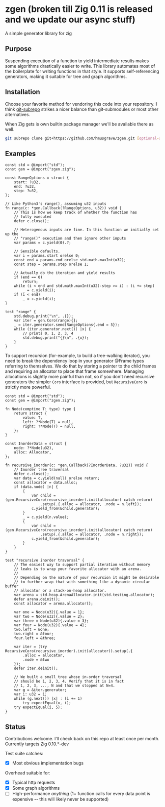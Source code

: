 # zgen (broken till Zig 0.11 is released and we update our async stuff)

A simple generator library for zig

## Purpose

Suspending execution of a function to yield intermediate results makes some
algorithms drastically easier to write. This library automates most of the
boilerplate for writing functions in that style. It supports self-referencing
generators, making it suitable for tree and graph algorithms.

## Installation

Choose your favorite method for vendoring this code into your repository. I
think [git-subrepo](https://github.com/ingydotnet/git-subrepo) strikes a nicer
balance than git-submodules or most other alternatives.

When Zig gets is own builtin package manager we'll be available there as well.

```bash
git subrepo clone git+https://github.com/hmusgrave/zgen.git [optional-subdir]
```

## Examples
```zig
const std = @import("std");
const gen = @import("zgen.zig");

const RangeOptions = struct {
    start: ?u32,
    end: ?u32,
    step: ?u32,
};

// Like Python3's range(), assuming u32 inputs
fn range(c: *gen.Callback(?RangeOptions, u32)) void {
    // This is how we keep track of whether the function has
    // fully executed
    defer c.close();

    // Heterogenous inputs are fine. In this function we initially set up the
    // "range()" execution and then ignore other inputs
    var params = c.yield(0).?;

    // Sensible defaults.
    var i = params.start orelse 0;
    const end = params.end orelse std.math.maxInt(u32);
    const step = params.step orelse 1;

    // Actually do the iteration and yield results
    if (end == 0)
        return;
    while (i < end and std.math.maxInt(u32)-step >= i) : (i += step)
        _ = c.yield(i);
    if (i < end)
        _ = c.yield(i);
}

test "range" {
    std.debug.print("\n", .{});
    var iter = gen.Coro(range){};
    _ = iter.generator.send(RangeOptions{.end = 5});
    while (iter.generator.next()) |x| {
        // prints 0, 1, 2, 3, 4
        std.debug.print("{}\n", .{x});
    }
}
```

To support recursion (for-example, to build a tree-walking iterator), you need
to break the dependency loop in your generator @Frame types referring to
themselves. We do that by storing a pointer to the child frames and requiring
an allocator to place that frame somewhere. Managing allocations is slightly
more painful than not, so if you don't need recursive generators the simpler
`Coro` interface is provided, but `RecursiveCoro` is strictly more powerful.

```zig
const std = @import("std");
const gen = @import("zgen.zig");

fn Node(comptime T: type) type {
    return struct {
        value: T,
        left: ?*Node(T) = null,
        right: ?*Node(T) = null,
    };
}

const InorderData = struct {
    node: ?*Node(u32),
    alloc: Allocator,
};

fn recursive_inorder(c: *gen.Callback(?InorderData, ?u32)) void {
    // Inorder tree traversal
    defer c.close();
    var data = c.yield(null) orelse return;
    const allocator = data.alloc;
    if (data.node) |n| {
        {
            var child = (gen.RecursiveCoro(recursive_inorder).init(allocator) catch return)
                .setup(.{.alloc = allocator, .node = n.left});
            c.yield_from(&child.generator);
        }
        _ = c.yield(n.value);
        {
            var child = (gen.RecursiveCoro(recursive_inorder).init(allocator) catch return)
                .setup(.{.alloc = allocator, .node = n.right});
            c.yield_from(&child.generator);
        }
    }
}

test "recursive inorder traversal" {
    // The easiest way to support partial iteration without memory
    // leaks is to wrap your favorite allocator with an arena.
    // 
    // Depending on the nature of your recursion it might be desirable
    // to further wrap that with something like a dynamic circular buffer
    // allocator or a stack-on-heap allocator.
    var arena = std.heap.ArenaAllocator.init(std.testing.allocator);
    defer arena.deinit();
    const allocator = arena.allocator();

    var one = Node(u32){.value = 1};
    var two = Node(u32){.value = 2};
    var three = Node(u32){.value = 3};
    var four = Node(u32){.value = 4};
    two.left = &one;
    two.right = &four;
    four.left = &three;

    var iter = (try RecursiveCoro(recursive_inorder).init(allocator)).setup(.{
        .alloc = allocator,
        .node = &two
    });
    defer iter.deinit();

    // We built a small tree whose in-order traversal
    // should be 1, 2, 3, 4. Verify that it is in fact
    // 1, 2, 3, ..., N and that we stopped at N=4.
    var g = &iter.generator;
    var i: u32 = 1;
    while (g.next()) |x| : (i += 1)
        try expectEqual(x, i);
    try expectEqual(i, 5);
}
```

## Status
Contributions welcome. I'll check back on this repo at least once per month.
Currently targets Zig 0.10.*-dev

Test suite catches:
- [x] Most obvious implementation bugs

Overhead suitable for:
- [x] Typical http requests
- [x] Some graph algorithms
- [ ] High-performance _anything_ (1+ function calls for every data point is
  expensive -- this will likely never be supported)
